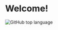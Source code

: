 # Welcome!

![GitHub top language](https://img.shields.io/github/languages/top/contentmonkey/contentmonkey.svg?style=for-the-badge&colorB=green)
